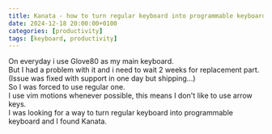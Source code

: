 ```yaml
---
title: Kanata - how to turn regular keyboard into programmable keyboard ⌨️
date: 2024-12-18 20:00:00+0100
categories: [productivity]
tags: [keyboard, productivity]
---
```


On everyday i use Glove80 as my main keyboard.  
But I had a problem with it and i need to wait 2 weeks for replacement part. (Issue was fixed with support in one day but shipping...)  
So I was forced to use regular one.  
I use vim motions whenever possible, this means I don't like to use arrow keys.  
I was looking for a way to turn regular keyboard into programmable keyboard and I found Kanata.
